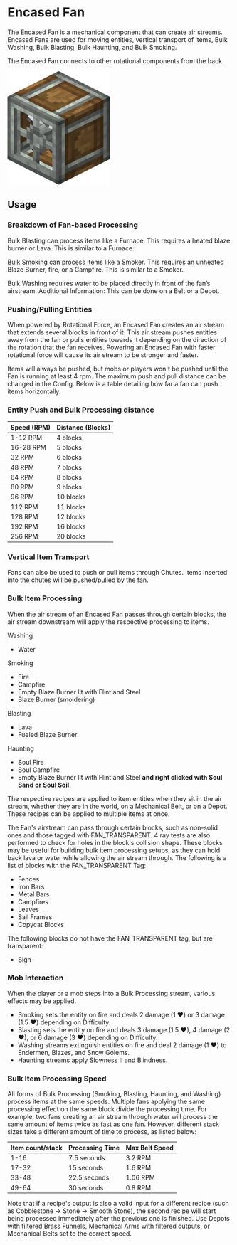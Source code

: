 # Encased Fan

The Encased Fan is a mechanical component that can create air streams. Encased Fans are used for moving entities, vertical transport of items, Bulk Washing, Bulk Blasting, Bulk Haunting, and Bulk Smoking.

The Encased Fan connects to other rotational components from the back.

<img src="../assets/blocks/encased_fan.png" alt="Encased Fan" height="256"/>

## Usage

### Breakdown of Fan-based Processing

Bulk Blasting can process items like a Furnace. This requires a heated blaze burner or Lava. This is similar to a Furnace.

Bulk Smoking can process items like a Smoker. This requires an unheated Blaze Burner, fire, or a Campfire. This is similar to a Smoker.

Bulk Washing requires water to be placed directly in front of the fan’s airstream. Additional Information: This can be done on a Belt or a Depot.

### Pushing/Pulling Entities

When powered by Rotational Force, an Encased Fan creates an air stream that extends several blocks in front of it. This air stream pushes entities away from the fan or pulls entities towards it depending on the direction of the rotation that the fan receives. Powering an Encased Fan with faster rotational force will cause its air stream to be stronger and faster.

Items will always be pushed, but mobs or players won't be pushed until the Fan is running at least 4 rpm. The maximum push and pull distance can be changed in the Config. Below is a table detailing how far a fan can push items horizontally.

### Entity Push and Bulk Processing distance

| Speed (RPM) | Distance (Blocks) |
| ----------- | ----------------- |
| 1-12 RPM    | 4 blocks          |
| 16-28 RPM   | 5 blocks          |
| 32 RPM      | 6 blocks          |
| 48 RPM      | 7 blocks          |
| 64 RPM      | 8 blocks          |
| 80 RPM      | 9 blocks          |
| 96 RPM      | 10 blocks         |
| 112 RPM     | 11 blocks         |
| 128 RPM     | 12 blocks         |
| 192 RPM     | 16 blocks         |
| 256 RPM     | 20 blocks         |

### Vertical Item Transport

Fans can also be used to push or pull items through Chutes. Items inserted into the chutes will be pushed/pulled by the fan.

### Bulk Item Processing

When the air stream of an Encased Fan passes through certain blocks, the air stream downstream will apply the respective processing to items.

Washing

- Water

Smoking

- Fire
- Campfire
- Empty Blaze Burner lit with Flint and Steel
- Blaze Burner (smoldering)

Blasting

- Lava
- Fueled Blaze Burner

Haunting

- Soul Fire
- Soul Campfire
- Empty Blaze Burner lit with Flint and Steel **and right clicked with Soul Sand or Soul Soil.**

The respective recipes are applied to item entities when they sit in the air stream, whether they are in the world, on a Mechanical Belt, or on a Depot. These recipes can be applied to multiple items at once.

The Fan's airstream can pass through certain blocks, such as non-solid ones and those tagged with FAN_TRANSPARENT. 4 ray tests are also performed to check for holes in the block's collision shape. These blocks may be useful for building bulk item processing setups, as they can hold back lava or water while allowing the air stream through. The following is a list of blocks with the FAN_TRANSPARENT Tag:

- Fences
- Iron Bars
- Metal Bars
- Campfires
- Leaves
- Sail Frames
- Copycat Blocks

The following blocks do not have the FAN_TRANSPARENT tag, but are transparent:

- Sign

### Mob Interaction

When the player or a mob steps into a Bulk Processing stream, various effects may be applied.

- Smoking sets the entity on fire and deals 2 damage (1 ♥) or 3 damage (1.5 ♥) depending on Difficulty.
- Blasting sets the entity on fire and deals 3 damage (1.5 ♥), 4 damage (2 ♥), or 6 damage (3 ♥) depending on Difficulty.
- Washing streams extinguish entities on fire and deal 2 damage (1 ♥) to Endermen, Blazes, and Snow Golems.
- Haunting streams apply Slowness II and Blindness.

### Bulk Item Processing Speed

All forms of Bulk Processing (Smoking, Blasting, Haunting, and Washing) process items at the same speeds. Multiple fans applying the same processing effect on the same block divide the processing time. For example, two fans creating an air stream through water will process the same amount of items twice as fast as one fan. However, different stack sizes take a different amount of time to process, as listed below:

| Item count/stack | Processing Time | Max Belt Speed |
| ---------------- | --------------- | -------------- |
| 1-16             | 7.5 seconds     | 3.2 RPM        |
| 17-32            | 15 seconds      | 1.6 RPM        |
| 33-48            | 22.5 seconds    | 1.06 RPM       |
| 49-64            | 30 seconds      | 0.8 RPM        |

Note that if a recipe's output is also a valid input for a different recipe (such as Cobblestone → Stone → Smooth Stone), the second recipe will start being processed immediately after the previous one is finished. Use Depots with filtered Brass Funnels, Mechanical Arms with filtered outputs, or Mechanical Belts set to the correct speed.
